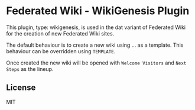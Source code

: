 # Federated Wiki - WikiGenesis Plugin

This plugin, type: wikigenesis, is used in the dat variant of Federated Wiki for the
creation of new Federated Wiki sites.

The default behaviour is to create a new wiki using ... as a template. This behaviour
can be overridden using `TEMPLATE`.

Once created the new wiki will be opened with `Welcome Visitors` and `Next Steps` as
the lineup.

## License

MIT
